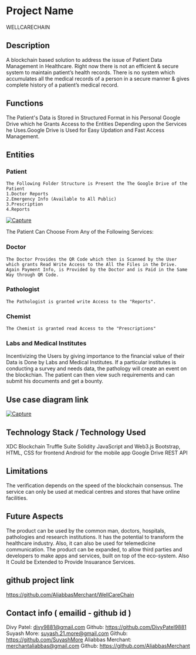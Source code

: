 # Project Name
WELLCARECHAIN

## Description
A blockchain based solution to address the issue of Patient Data Management in Healthcare.
Right now there is not an efficient & secure system to maintain patient’s
health records.
There is no system which accumulates all the medical records of a person in a
secure manner & gives complete history of a patient’s medical record.

## Functions
The Patient's Data is Stored in Structured Format in his Personal Google Drive which he Grants Access to the Entities Depending upon the Services he Uses.Google Drive is Used for Easy Updation and Fast Access Management.


## Entities
### Patient
    The Following Folder Structure is Present the The Google Drive of the Patient
    1.Doctor Reports
    2.Emergency Info (Available to All Public)
    3.Prescription 
    4.Reports

<a href="https://ibb.co/r7LpkPn"><img src="https://i.ibb.co/0DW9qNP/Capture.png" alt="Capture" border="0"></a>


The Patient Can Choose From Any of the Following Services:
### Doctor
    The Doctor Provides the QR Code which then is Scanned by the User which grants Read Write Access to the All the Files in the Drive.
    Again Payment Info, is Provided by the Doctor and is Paid in the Same Way through QR Code. 

### Pathologist
    The Pathologist is granted write Access to the "Reports".

### Chemist
    The Chemist is granted read Access to the "Prescriptions"

### Labs and Medical Institutes
Incentivizing the Users by giving importance to the financial value of their Data is Done by Labs and Medical Institutes.
If a particular institutes is conducting a survey and needs data, the pathology will create an event on the blockchian.
The patient can then view such requirements and can submit his documents and get a bounty.


  

## Use case diagram link

<a href="https://ibb.co/71YctSQ"><img src="https://i.ibb.co/LZkwd0r/Capture.png" alt="Capture" border="0"></a>


## Technology Stack / Technology Used

XDC Blockchain
Truffle Suite
Solidity
JavaScript and Web3.js
Bootstrap, HTML, CSS for frontend
Android for the mobile app
Google Drive REST API


## Limitations
The verification depends on the speed of the blockchain consensus.
The service can only be used at medical centres and stores that have online facilities.


## Future Aspects
The product can be used by the common man, doctors, hospitals, pathologies and research institutions.
It has the potential to transform the healthcare industry.
Also, it can also be used for telemedicine communication.
The product can be expanded, to  allow third parties and developers to make apps and services, built on top of the eco-system.
Also It Could be Extended to Provide Insuarance Services.


## github project link

https://github.com/AliabbasMerchant/WellCareChain

## Contact info ( emailid - github id )

Divy Patel: divy9881@gmail.com Github: https://github.com/DivyPatel9881
Suyash More: suyash.21.more@gmail.com Github: https://github.com/SuyashMore
Aliabbas Merchant: merchantaliabbas@gmail.com Github: https://github.com/AliabbasMerchant

